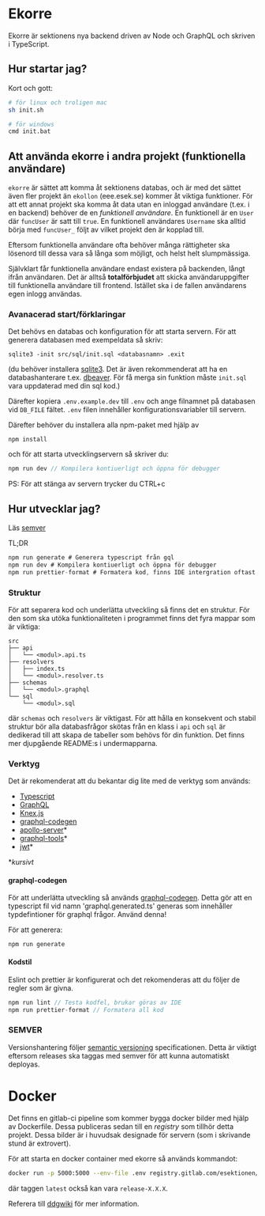 # Ekorre

Ekorre är sektionens nya backend driven av Node och GraphQL och
skriven i TypeScript.

## Hur startar jag?

Kort och gott:
```bash
# för linux och troligen mac
sh init.sh

# för windows
cmd init.bat
```

## Att använda ekorre i andra projekt (funktionella användare)

`ekorre` är sättet att komma åt sektionens databas, och är med det sättet även fler projekt än
`ekollon` (eee.esek.se) kommer åt viktiga funktioner. För att ett annat projekt ska komma åt data
utan en inloggad användare (t.ex. i en backend) behöver de en _funktionell användare_. En funktionell 
är en `User` där `funcUser` är satt till `true`. En funktionell användares `Username` ska alltid börja med `funcUser_` följt av vilket projekt
den är kopplad till.

Eftersom funktionella användare ofta behöver många rättigheter ska lösenord till dessa vara så långa
som möjligt, och helst helt slumpmässiga.

Självklart får funktionella användare endast existera på backenden, långt ifrån användaren. Det är alltså __totalförbjudet__ att skicka användaruppgifter till funktionella användare till frontend. Istället ska i de fallen
användarens egen inlogg användas.
### Avanacerad start/förklaringar

Det behövs en databas och konfiguration för att starta servern.
För att generera databasen med exempeldata så skriv:

```
sqlite3 -init src/sql/init.sql <databasnamn> .exit
```

(du behöver installera [sqlite3](https://www.sqlite.org/download.html). Det är även
rekommenderat att ha en databashanterare t.ex. [dbeaver](https://dbeaver.io/). För få merga sin funktion måste `init.sql` vara uppdaterad med din sql kod.)

Därefter kopiera `.env.example.dev` till `.env` och ange
filnamnet på databasen vid `DB_FILE` fältet.
`.env` filen innehåller konfigurationsvariabler till servern.

Därefter behöver du installera alla npm-paket med hjälp av
```
npm install
```

och för att starta utvecklingservern så skriver du:
```c
npm run dev // Kompilera kontiuerligt och öppna för debugger
```
PS: För att stänga av servern trycker du CTRL+c

## Hur utvecklar jag?

Läs [semver](#SEMVER)

TL;DR
```c
npm run generate # Generera typescript från gql
npm run dev # Kompilera kontiuerligt och öppna för debugger
npm run prettier-format # Formatera kod, finns IDE intergration oftast
```

### Struktur

För att separera kod och underlätta utveckling så
finns det en struktur. För den som ska utöka
funktionaliteten i programmet finns det fyra mappar
som är viktiga:

```
src
├── api
│   └── <modul>.api.ts
├── resolvers
│   ├── index.ts
│   └── <modul>.resolver.ts
├── schemas
│   └── <modul>.graphql
└── sql
    └── <modul>.sql
```

där `schemas` och `resolvers` är viktigast. För
att hålla en konsekvent och stabil struktur bör
alla databasfrågor skötas från en klass i `api`
och `sql` är dedikerad till att skapa de tabeller
som behövs för din funktion. Det finns mer djupgående
README:s i undermapparna.

### Verktyg

Det är rekomenderat att du bekantar dig lite med de verktyg som används:

* [Typescript](https://www.typescriptlang.org/)
* [GraphQL](https://graphql.org/)
* [Knex.js](http://knexjs.org)
* [graphql-codegen](https://graphql-code-generator.com/)
* [apollo-server](https://www.apollographql.com/docs/apollo-server/)*
* [graphql-tools](https://www.graphql-tools.com/docs/introduction/)*
* [jwt](https://jwt.io/)*

\**kursivt*

#### graphql-codegen

För att underlätta utveckling så används [graphql-codegen](https://graphql-code-generator.com/docs/plugins/typescript).
Detta gör att en typescript fil vid namn 'graphql.generated.ts'
generas som innehåller typdefintioner för graphql frågor.
Använd denna!

För att generera:
```
npm run generate
```
#### Kodstil

Eslint och prettier är konfigurerat och det
rekomenderas att du följer de regler som är
givna.

```c
npm run lint // Testa kodfel, brukar göras av IDE
npm run prettier-format // Formatera all kod
```

### SEMVER

Versionshantering följer [semantic versioning](https://semver.org/spec/v2.0.0.html) specificationen. Detta är viktigt eftersom releases
ska taggas med semver för att kunna automatiskt deployas.
# Docker

Det finns en gitlab-ci pipeline som kommer bygga docker bilder med hjälp av Dockerfile.
Dessa publiceras sedan till en *registry* som tillhör detta projekt. Dessa bilder är i huvudsak
designade för servern (som i skrivande stund är extrovert).

För att starta en docker container med ekorre så används kommandot:

```bash
docker run -p 5000:5000 --env-file .env registry.gitlab.com/esektionen/projekt/ekorre:latest
```
där taggen `latest` också kan vara `release-X.X.X`.


Referera till [ddgwiki](https://ddgwiki.esek.se/index.php?title=CI/CD) för mer information.
